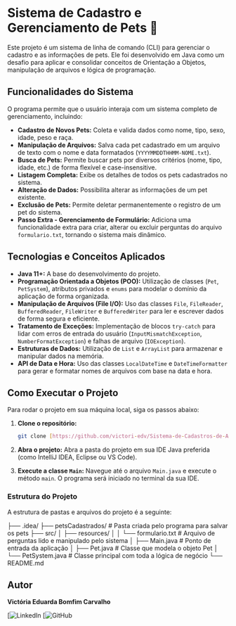 # Sistema de Cadastro e Gerenciamento de Pets 🚀

Este projeto é um sistema de linha de comando (CLI) para gerenciar o cadastro e as informações de pets. Ele foi desenvolvido em Java como um desafio para aplicar e consolidar conceitos de Orientação a Objetos, manipulação de arquivos e lógica de programação.

## Funcionalidades do Sistema

O programa permite que o usuário interaja com um sistema completo de gerenciamento, incluindo:

* **Cadastro de Novos Pets:** Coleta e valida dados como nome, tipo, sexo, idade, peso e raça.
* **Manipulação de Arquivos:** Salva cada pet cadastrado em um arquivo de texto com o nome e data formatados (`YYYYMMDDTHHMM-NOME.txt`).
* **Busca de Pets:** Permite buscar pets por diversos critérios (nome, tipo, idade, etc.) de forma flexível e case-insensitive.
* **Listagem Completa:** Exibe os detalhes de todos os pets cadastrados no sistema.
* **Alteração de Dados:** Possibilita alterar as informações de um pet existente.
* **Exclusão de Pets:** Permite deletar permanentemente o registro de um pet do sistema.
* **Passo Extra - Gerenciamento de Formulário:** Adiciona uma funcionalidade extra para criar, alterar ou excluir perguntas do arquivo `formulario.txt`, tornando o sistema mais dinâmico.

## Tecnologias e Conceitos Aplicados

* **Java 11+:** A base do desenvolvimento do projeto.
* **Programação Orientada a Objetos (POO):** Utilização de classes (`Pet`, `PetSystem`), atributos privados e `enums` para modelar o domínio da aplicação de forma organizada.
* **Manipulação de Arquivos (File I/O):** Uso das classes `File`, `FileReader`, `BufferedReader`, `FileWriter` e `BufferedWriter` para ler e escrever dados de forma segura e eficiente.
* **Tratamento de Exceções:** Implementação de blocos `try-catch` para lidar com erros de entrada do usuário (`InputMismatchException`, `NumberFormatException`) e falhas de arquivo (`IOException`).
* **Estruturas de Dados:** Utilização de `List` e `ArrayList` para armazenar e manipular dados na memória.
* **API de Data e Hora:** Uso das classes `LocalDateTime` e `DateTimeFormatter` para gerar e formatar nomes de arquivos com base na data e hora.

## Como Executar o Projeto

Para rodar o projeto em sua máquina local, siga os passos abaixo:

1.  **Clone o repositório:**
    ```bash
    git clone [https://github.com/victori-edv/Sistema-de-Cadastros-de-Animais](https://github.com/victori-edv/Sistema-de-Cadastros-de-Animais)
    ```

2.  **Abra o projeto:**
    Abra a pasta do projeto em sua IDE Java preferida (como IntelliJ IDEA, Eclipse ou VS Code).

3.  **Execute a classe `Main`:**
    Navegue até o arquivo `Main.java` e execute o método `main`. O programa será iniciado no terminal da sua IDE.

### Estrutura do Projeto

A estrutura de pastas e arquivos do projeto é a seguinte:

├── .idea/
├── petsCadastrados/           # Pasta criada pelo programa para salvar os pets
├── src/
│   ├── resources/
│   │   └── formulario.txt     # Arquivo de perguntas lido e manipulado pelo sistema
│   ├── Main.java              # Ponto de entrada da aplicação
│   ├── Pet.java               # Classe que modela o objeto Pet
│   └── PetSystem.java         # Classe principal com toda a lógica de negócio
└── README.md

## Autor

**Victória Eduarda Bomfim Carvalho**

[![LinkedIn](https://www.linkedin.com/in/victoria-carvalho11/)
[![GitHub](https://github.com/Victoria-edv)
